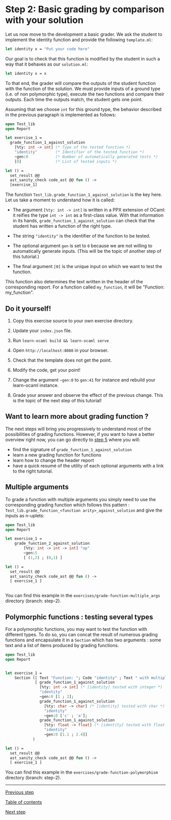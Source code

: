 # Step 2: Basic grading by comparison with your solution

Let us now move to the development a basic grader. We ask the student
to implement the identity function and provide the following `template.ml`:
```ocaml
let identity x = "Put your code here"
```

Our goal is to check that this function is modified by the student
in such a way that it behaves as our `solution.ml`:
```ocaml
let identity x = x
```

To that end, the grader will compare the outputs of the student
function with the function of the solution. We must provide inputs
of a ground type (i.e. of non polymorphic type), execute the two
functions and compare their outputs. Each time the outputs match,
the student gets one point.

Assuming that we choose `int` for this ground type, the behavior described
in the previous paragraph is implemented as follows:
```ocaml
open Test_lib
open Report

let exercise_1 =
  grade_function_1_against_solution
    [%ty: int -> int] (* Type of the tested function *)
    "identity"        (* Identifier of the tested function *)
    ~gen:0            (* Number of automatically generated tests *)
    [0]               (* List of tested inputs *)

let () =
  set_result @@
  ast_sanity_check code_ast @@ fun () ->
  [exercise_1]
```

The function `Test_lib.grade_function_1_against_solution` is the key
here. Let us take a moment to understand how it is called:

- The argument `[%ty: int -> int]` is written in a PPX extension of
  OCaml: it reifies the type `int -> int` as a first-class value. With
  that information in its hands, `grade_function_1_against_solution`
  can check that the student has written a function of the right type.

- The string `"identity"` is the identifier of the function to be tested.

- The optional argument `gen` is set to `0` because we are not willing to
  automatically generate inputs. (This will be the topic of another step
  of this tutorial.)

- The final argument `[0]` is the unique input on which we want to test
  the function.

This function also determines the text written in the header of the
corresponding report. For a function called `my_function`, it will be
"Function: my_function". 

## Do it yourself!

1. Copy this exercise source to your own exercise directory.

2. Update your `index.json` file.

3. Run `learn-ocaml build && learn-ocaml serve`

4. Open `http://localhost:8080` in your browser.

5. Check that the template does not get the point.

6. Modify the code, get your point!

7. Change the argument `~gen:0` to `gen:41` for instance and
   rebuild your learn-ocaml instance.

8. Grade your answer and observe the effect of the previous
   change. This is the topic of the next step of this tutorial!
   

## Want to learn more about grading function ?
The next steps will bring you progressively to understand most of the
possibilities of grading functions. However, if you want to have a better
overview right now, you can go directly to [step
5](https://github.com/ocaml-sf/learn-ocaml/blob/master/docs/tutorials/step-5.md)
where you will:
* find the signature of `grade_function_1_against_solution`
* learn a new grading function for functions
* learn how to change the header report
* have a quick resumé of the utility of each optional arguments with a
link to the right tutorial.

## Multiple arguments 
To grade a function with multiple arguments you simply need to use the
corresponding grading function which follows this pattern :
`Test_lib.grade_function_<function arity>_against_solution` and give
the inputs as n-uplets: 

```ocaml
open Test_lib
open Report

let exercise_1 =
	grade_function_2_against_solution
		[%ty: int -> int -> int] "op"
		~gen:5 
		[ (1,2) ; (0,1) ]

let () =
  set_result @@
  ast_sanity_check code_ast @@ fun () ->
  [ exercise_1 ]
	
```


You can find this example in the
`exercises/grade-function-multiple_args` directory (branch: step-2).


## Polymorphic functions : testing several types
For a polymorphic functions, you may want to test the function with
different types. To do so, you can concat the result of numerous grading
functions and encapsulate it in a `Section` which has two arguments :
some text and a list of items produced by grading functions.

```ocaml
open Test_lib
open Report


let exercise_1 =
    Section ([ Text "Function: "; Code "identity" ; Text " with multiple tested input types." ],
             [ grade_function_1_against_solution
               [%ty: int -> int] (* [identity] tested with integer *)
               "identity"
               ~gen:0 [1 ; 2];
               grade_function_1_against_solution
                 [%ty: char -> char] (* [identity] tested with char *)
                 "identity"
                 ~gen:0 ['c' ; 'a'];
               grade_function_1_against_solution
                 [%ty: float -> float] (* [identity] tested with float *)
                 "identity"
                 ~gen:0 [1.1 ; 2.4]]
            )

let () =
  set_result @@
  ast_sanity_check code_ast @@ fun () ->
  [ exercise_1 ]
```

You can find this example in the
`exercises/grade-function-polymorphism` directory (branch: step-2).

---
[Previous step](https://github.com/ocaml-sf/learn-ocaml/blob/master/docs/tutorials/step-1.md)

[Table of contents](https://github.com/ocaml-sf/learn-ocaml/blob/master/docs/howto-write-exercises.md)

[Next step](https://github.com/ocaml-sf/learn-ocaml/blob/master/docs/tutorials/step-3.md)
